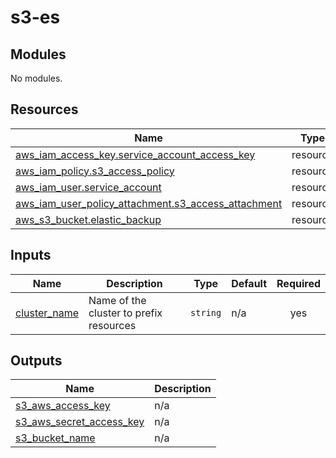 # s3-es

<!-- BEGIN_TF_DOCS -->
## Modules

No modules.
## Resources

| Name | Type |
|------|------|
| [aws_iam_access_key.service_account_access_key](https://registry.terraform.io/providers/hashicorp/aws/5.51.1/docs/resources/iam_access_key) | resource |
| [aws_iam_policy.s3_access_policy](https://registry.terraform.io/providers/hashicorp/aws/5.51.1/docs/resources/iam_policy) | resource |
| [aws_iam_user.service_account](https://registry.terraform.io/providers/hashicorp/aws/5.51.1/docs/resources/iam_user) | resource |
| [aws_iam_user_policy_attachment.s3_access_attachment](https://registry.terraform.io/providers/hashicorp/aws/5.51.1/docs/resources/iam_user_policy_attachment) | resource |
| [aws_s3_bucket.elastic_backup](https://registry.terraform.io/providers/hashicorp/aws/5.51.1/docs/resources/s3_bucket) | resource |
## Inputs

| Name | Description | Type | Default | Required |
|------|-------------|------|---------|:--------:|
| <a name="input_cluster_name"></a> [cluster\_name](#input\_cluster\_name) | Name of the cluster to prefix resources | `string` | n/a | yes |
## Outputs

| Name | Description |
|------|-------------|
| <a name="output_s3_aws_access_key"></a> [s3\_aws\_access\_key](#output\_s3\_aws\_access\_key) | n/a |
| <a name="output_s3_aws_secret_access_key"></a> [s3\_aws\_secret\_access\_key](#output\_s3\_aws\_secret\_access\_key) | n/a |
| <a name="output_s3_bucket_name"></a> [s3\_bucket\_name](#output\_s3\_bucket\_name) | n/a |
<!-- END_TF_DOCS -->

